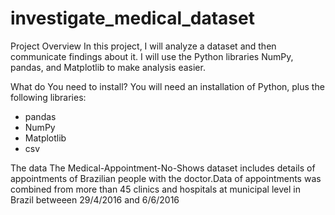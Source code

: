 # investigate_medical_dataset


Project Overview
In this project, I will analyze a dataset and then communicate findings about it. I will use the Python libraries NumPy, pandas, and Matplotlib to make analysis easier.

What do You need to install?
You will need an installation of Python, plus the following libraries:

* pandas
* NumPy
* Matplotlib
* csv

The data 
The Medical-Appointment-No-Shows dataset includes details of appointments of Brazilian people with the doctor.Data of appointments was combined from more than 45 clinics and hospitals at municipal level in Brazil betweeen 29/4/2016 and 6/6/2016
